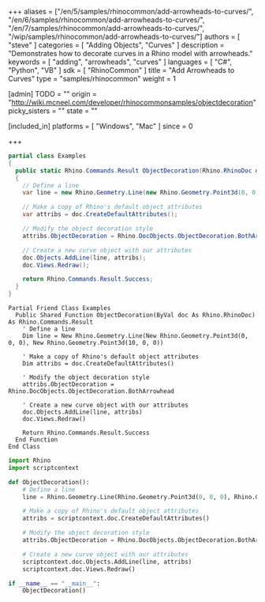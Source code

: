+++
aliases = ["/en/5/samples/rhinocommon/add-arrowheads-to-curves/", "/en/6/samples/rhinocommon/add-arrowheads-to-curves/", "/en/7/samples/rhinocommon/add-arrowheads-to-curves/", "/wip/samples/rhinocommon/add-arrowheads-to-curves/"]
authors = [ "steve" ]
categories = [ "Adding Objects", "Curves" ]
description = "Demonstrates how to decorate curves in a Rhino model with arrowheads."
keywords = [ "adding", "arrowheads", "curves" ]
languages = [ "C#", "Python", "VB" ]
sdk = [ "RhinoCommon" ]
title = "Add Arrowheads to Curves"
type = "samples/rhinocommon"
weight = 1

[admin]
TODO = ""
origin = "http://wiki.mcneel.com/developer/rhinocommonsamples/objectdecoration"
picky_sisters = ""
state = ""

[included_in]
platforms = [ "Windows", "Mac" ]
since = 0

+++

<div class="codetab-content" id="cs">

```cs
partial class Examples
{
  public static Rhino.Commands.Result ObjectDecoration(Rhino.RhinoDoc doc)
  {
    // Define a line
    var line = new Rhino.Geometry.Line(new Rhino.Geometry.Point3d(0, 0, 0), new Rhino.Geometry.Point3d(10, 0, 0));

    // Make a copy of Rhino's default object attributes
    var attribs = doc.CreateDefaultAttributes();

    // Modify the object decoration style
    attribs.ObjectDecoration = Rhino.DocObjects.ObjectDecoration.BothArrowhead;

    // Create a new curve object with our attributes
    doc.Objects.AddLine(line, attribs);
    doc.Views.Redraw();

    return Rhino.Commands.Result.Success;
  }
}
```

</div>


<div class="codetab-content" id="vb">

```vbnet
Partial Friend Class Examples
  Public Shared Function ObjectDecoration(ByVal doc As Rhino.RhinoDoc) As Rhino.Commands.Result
	' Define a line
	Dim line = New Rhino.Geometry.Line(New Rhino.Geometry.Point3d(0, 0, 0), New Rhino.Geometry.Point3d(10, 0, 0))

	' Make a copy of Rhino's default object attributes
	Dim attribs = doc.CreateDefaultAttributes()

	' Modify the object decoration style
	attribs.ObjectDecoration = Rhino.DocObjects.ObjectDecoration.BothArrowhead

	' Create a new curve object with our attributes
	doc.Objects.AddLine(line, attribs)
	doc.Views.Redraw()

	Return Rhino.Commands.Result.Success
  End Function
End Class
```

</div>


<div class="codetab-content" id="py">

```python
import Rhino
import scriptcontext

def ObjectDecoration():
    # Define a line
    line = Rhino.Geometry.Line(Rhino.Geometry.Point3d(0, 0, 0), Rhino.Geometry.Point3d(10, 0, 0))

    # Make a copy of Rhino's default object attributes
    attribs = scriptcontext.doc.CreateDefaultAttributes()

    # Modify the object decoration style
    attribs.ObjectDecoration = Rhino.DocObjects.ObjectDecoration.BothArrowhead

    # Create a new curve object with our attributes
    scriptcontext.doc.Objects.AddLine(line, attribs)
    scriptcontext.doc.Views.Redraw()

if __name__ == "__main__":
    ObjectDecoration()
```

</div>
